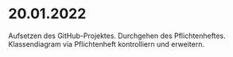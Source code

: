# 20.01.2022

Aufsetzen des GitHub-Projektes. Durchgehen des Pflichtenheftes. Klassendiagram via Pflichtenheft kontrolliern und
erweitern.
